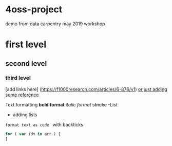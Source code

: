 # 4oss-project
demo from data carpentry may 2019 workshop
# first level
## second level
### third level
[add links here] (https://f1000research.com/articles/6-876/v1)
[ or just adding some reference][link-reference]

[link-reference]: https://pad.carpentries.org/2019-05-15-4oss 

Text formatting
__bold__ 
**format**
_italic_
*format*
~~stricke~~
-List
- adding lists

`format text as code ` with backticks

``` javascript
for ( var idx in arr ) {
}
```
